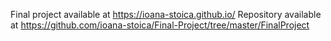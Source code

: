 Final project available at https://ioana-stoica.github.io/
Repository available at https://github.com/ioana-stoica/Final-Project/tree/master/FinalProject